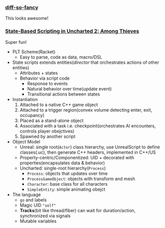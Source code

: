 ### [diff-so-fancy](https://github.com/so-fancy/diff-so-fancy)

This looks awesome!

### [State-Based Scripting in Uncharted 2: Among Thieves](http://www.slideshare.net/naughty_dog/statebased-scripting-in-uncharted-2-among-thieves)

Super fun!

* PLT Scheme(Racket)
  * Easy to parse, code as data, macro/DSL
* State scripts extends entities(*director* that orchestrates actions of other entities)
  * Attributes + states
  * Behavior via script code
    * Response to events
    * Natural behavior over time(update event)
    * Transitional actions between states
* Instantiation
  1. Attached to a native C++ game object
  2. Attached to a trigger region(convex volume detecting enter, exit, occupancy)
  3. Placed as a stand-alone object
  4. Associated with a task i.e. checkpoint(orchestrates AI encounters, controls player obejctives)
  5. Spawned by another script
* Object Model
  * Unreal: single root(`Actor`) class hierarchy, use UnrealScript to define classes(.uc), then generate C++ headers, implemented in C++/US
  * Property-centric/Componentized: UID + decorated with properties(encapsulates data & behavior)
  * Uncharted: single-root hierarchy(`Process`)
    * `Process`: objects that updates over time
    * `ProcessGameObject`: objects with transform and mesh
    * `Character`: base class for all characters
    * `SimpleEntity`: simple animating obejct
* The language
  * `go` and labels
  * Magic UID `"self"`
  * **Tracks**(bit like thread/fiber) can wait for duration/action, synchronized via signals
  * Mutable variables
